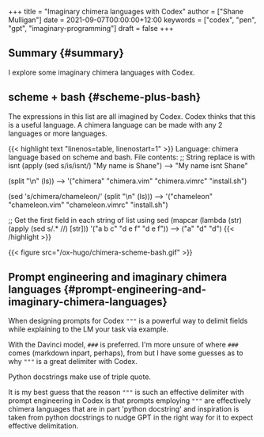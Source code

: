 +++
title = "Imaginary chimera languages with Codex"
author = ["Shane Mulligan"]
date = 2021-09-07T00:00:00+12:00
keywords = ["codex", "pen", "gpt", "imaginary-programming"]
draft = false
+++

## Summary {#summary}

I explore some imaginary chimera languages with Codex.


## scheme + bash {#scheme-plus-bash}

The expressions in this list are all imagined
by Codex. Codex thinks that this is a useful
language. A chimera language can be made with
any 2 languages or more languages.

{{< highlight text "linenos=table, linenostart=1" >}}
Language: chimera language based on scheme and bash.
File contents:
;; String replace is with isnt
(apply (sed s/is/isnt/) "My name is Shane")
--> "My name isnt Shane"

(split "\n" (ls))
--> '("chimera" "chimera.vim" "chimera.vimrc" "install.sh")

(sed 's/chimera/chameleon/' (split "\n" (ls)))
--> '("chameleon" "chameleon.vim" "chameleon.vimrc" "install.sh")

;; Get the first field in each string of list using sed
(mapcar (lambda (str) (apply (sed s/.* //) [str])) '("a b c" "d e f" "d e f"))
--> ("a" "d" "d")
{{< /highlight >}}

<!-- Play on asciinema.com -->
<!-- <a title="asciinema recording" href="https://asciinema.org/a/wIcdDZP0iI36G8B09PcGEMO8t" target="_blank"><img alt="asciinema recording" src="https://asciinema.org/a/wIcdDZP0iI36G8B09PcGEMO8t.svg" /></a> -->
<!-- Play on the blog -->
<script src="https://asciinema.org/a/wIcdDZP0iI36G8B09PcGEMO8t.js" id="asciicast-wIcdDZP0iI36G8B09PcGEMO8t" async></script>

{{< figure src="/ox-hugo/chimera-scheme-bash.gif" >}}


## Prompt engineering and imaginary chimera languages {#prompt-engineering-and-imaginary-chimera-languages}

When designing prompts for Codex `"""` is a
powerful way to delimit fields while
explaining to the LM your task via example.

With the Davinci model, `###` is preferred.
I'm more unsure of where `###` comes (markdown
inpart, perhaps), from but I have some guesses
as to why `"""` is a great delimiter with
Codex.

Python docstrings make use of triple quote.

It is my best guess that the reason `"""` is
such an effective delimiter with prompt
engineering in Codex is that prompts employing
`"""` are effectively chimera languages that
are in part 'python docstring' and inspiration
is taken from python docstrings to nudge GPT
in the right way for it to expect effective
delimitation.
